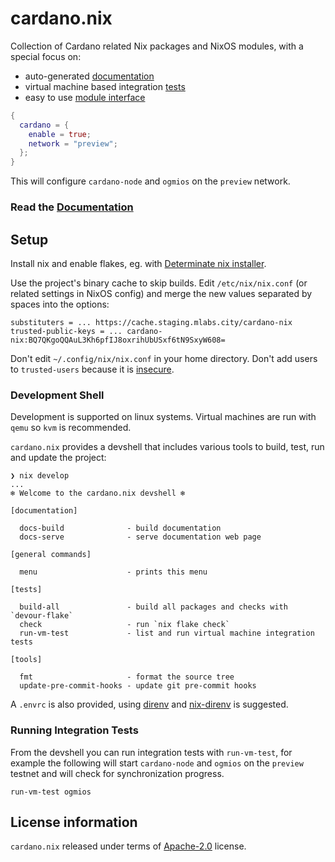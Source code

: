 # cardano.nix

Collection of Cardano related Nix packages and NixOS modules, with a special focus on:

- auto-generated [documentation](https://mlabs-haskell.github.io/cardano.nix/)
- virtual machine based integration [tests](tests/)
- easy to use [module interface](https://mlabs-haskell.github.io/cardano.nix/reference/module-options/cardano/)

```nix
{
  cardano = {
    enable = true;
    network = "preview";
  };
}
```

This will configure `cardano-node` and `ogmios` on the `preview` network.

### Read the [Documentation](https://mlabs-haskell.github.io/cardano.nix/)

## Setup

Install nix and enable flakes, eg. with [Determinate nix installer](https://github.com/DeterminateSystems/nix-installer).

Use the project's binary cache to skip builds. Edit `/etc/nix/nix.conf` (or related settings in NixOS config) and merge the new values separated by spaces into the options:

```
substituters = ... https://cache.staging.mlabs.city/cardano-nix
trusted-public-keys = ... cardano-nix:BQ7QKgoQQAuL3Kh6pfIJ8oxrihUbUSxf6tN9SxyW608=
```

Don't edit `~/.config/nix/nix.conf` in your home directory. Don't add users to `trusted-users` because it is [insecure](https://nixos.org/manual/nix/stable/command-ref/conf-file.html?highlight=trusted-user#conf-trusted-users).

### Development Shell

Development is supported on linux systems. Virtual machines are run with `qemu` so `kvm` is recommended.

`cardano.nix` provides a devshell that includes various tools to build, test, run and update the project:

```
❯ nix develop
...
❄️ Welcome to the cardano.nix devshell ❄️

[documentation]

  docs-build              - build documentation
  docs-serve              - serve documentation web page

[general commands]

  menu                    - prints this menu

[tests]

  build-all               - build all packages and checks with `devour-flake`
  check                   - run `nix flake check`
  run-vm-test             - list and run virtual machine integration tests

[tools]

  fmt                     - format the source tree
  update-pre-commit-hooks - update git pre-commit hooks
```

A `.envrc` is also provided, using [direnv]() and [nix-direnv](https://github.com/nix-community/nix-direnv) is suggested.

### Running Integration Tests

From the devshell you can run integration tests with `run-vm-test`, for example the following will start `cardano-node` and `ogmios` on the `preview` testnet and will check for synchronization progress.

```
run-vm-test ogmios
```

## License information

`cardano.nix` released under terms of [Apache-2.0](LICENSES/Apache-2.0.txt) license.
